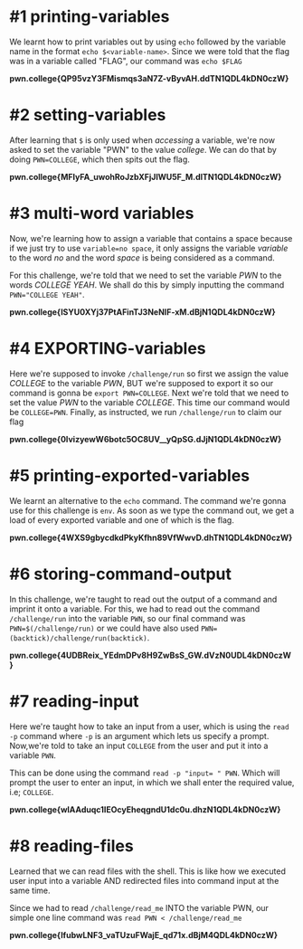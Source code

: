 # #1 printing-variables

We learnt how to print variables out by using `echo` followed by the variable name in the format `echo $<variable-name>`. Since we were told that the flag was in a variable called "FLAG", our command was `echo $FLAG`

**pwn.college{QP95vzY3FMismqs3aN7Z-vByvAH.ddTN1QDL4kDN0czW}**

# #2 setting-variables

After learning that `$` is only used when *accessing* a variable, we're now asked to set the variable "PWN" to the value *college*. We can do that by doing `PWN=COLLEGE`, which then spits out the flag.

**pwn.college{MFIyFA_uwohRoJzbXFjJlWU5F_M.dlTN1QDL4kDN0czW}** 
 
  # #3 multi-word variables

Now, we're learning how to assign a variable that contains a space because if we just try to use `variable=no space`, it only assigns the variable *variable* to the word *no* and the word *space* is being considered as a command. 

For this challenge, we're told that we need to set the variable *PWN* to the words *COLLEGE YEAH*. We shall do this by simply inputting the command `PWN="COLLEGE YEAH"`.

**pwn.college{ISYU0XYj37PtAFinTJ3NeNIF-xM.dBjN1QDL4kDN0czW}** 


# #4 EXPORTING-variables 

Here we're supposed to invoke `/challenge/run` so first we assign the value *COLLEGE* to the variable *PWN*, BUT we're supposed to export it so our command is gonna be `export PWN=COLLEGE`. Next we're told that we need to set the value *PWN* to the variable *COLLEGE*. This time our command would be `COLLEGE=PWN`. Finally, as instructed, we run `/challenge/run` to claim our flag

**pwn.college{0IvizyewW6botc5OC8UV__yQpSG.dJjN1QDL4kDN0czW}** 


# #5 printing-exported-variables

We learnt an alternative to the `echo` command. The command we're gonna use for this challenge is `env`. As soon as we type the command out, we get a load of every exported variable and one of which is the flag.

**pwn.college{4WXS9gbycdkdPkyKfhn89VfWwvD.dhTN1QDL4kDN0czW}** 

# #6 storing-command-output

In this challenge, we're taught to read out the output of a command and imprint it onto a variable. For this, we had to read out the command `/challenge/run` into the variable `PWN`, so our final command was `PWN=$(/challenge/run)` or we could have also used `PWN=(backtick)/challenge/run(backtick)`.

**pwn.college{4UDBReix_YEdmDPv8H9ZwBsS_GW.dVzN0UDL4kDN0czW}**

# #7 reading-input

Here we're taught how to take an input from a user, which is using the `read -p` command where `-p` is an argument which lets us specify a prompt. Now,we're told to take an input `COLLEGE` from the user and put it into a variable `PWN`. 

This can be done using the command `read -p "input= " PWN`. Which will prompt the user to enter an input, in which we shall enter the required value, i.e; `COLLEGE`.

**pwn.college{wlAAduqc1IEOcyEheqgndU1dc0u.dhzN1QDL4kDN0czW}**

# #8 reading-files

Learned that we can read files with the shell.
This is like how we executed user input into a variable AND redirected files into command input at the same time.

Since we had to read `/challenge/read_me` INTO the variable PWN, our simple one line command was `read PWN < /challenge/read_me` 

**pwn.college{IfubwLNF3_vaTUzuFWajE_qd71x.dBjM4QDL4kDN0czW}**